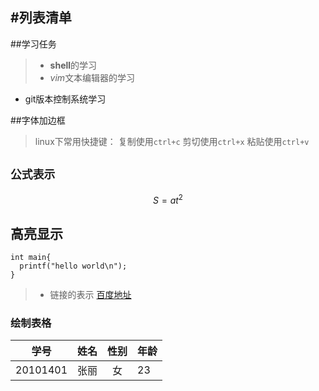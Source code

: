 #列表清单
------
##学习任务
>* **shell**的学习
>* *vim*文本编辑器的学习
- git版本控制系统学习

##字体加边框
>linux下常用快捷键：
复制使用`ctrl+c`
剪切使用`ctrl+x`
粘贴使用`ctrl+v`

## `公式表示`
$$S=at^2$$

## 高亮显示
```
int main{
  printf("hello world\n");
}
```

>* 链接的表示
[百度地址](http://www.baidu.com)

### 绘制表格

|学号|姓名|性别|年龄|
|-- |---:|:----:|:---|
|20101401|张丽|女|23|
